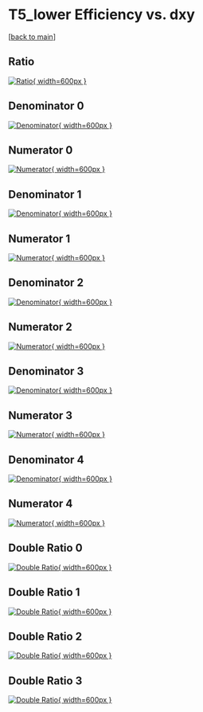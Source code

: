 # T5_lower Efficiency vs. dxy

[[back to main](./)]



## Ratio

[![Ratio](../mtv/var/T5_lower_xtr_13_-1_eff_dxy.png){ width=600px }](../mtv/var/T5_lower_xtr_13_-1_eff_dxy.pdf)

## Denominator 0

[![Denominator](../mtv/den/T5_lower_xtr_13_-1_eff_dxy_den0.png){ width=600px }](../mtv/den/T5_lower_xtr_13_-1_eff_dxy_den0.pdf)

## Numerator 0

[![Numerator](../mtv/num/T5_lower_xtr_13_-1_eff_dxy_num0.png){ width=600px }](../mtv/num/T5_lower_xtr_13_-1_eff_dxy_num0.pdf)

## Denominator 1

[![Denominator](../mtv/den/T5_lower_xtr_13_-1_eff_dxy_den1.png){ width=600px }](../mtv/den/T5_lower_xtr_13_-1_eff_dxy_den1.pdf)

## Numerator 1

[![Numerator](../mtv/num/T5_lower_xtr_13_-1_eff_dxy_num1.png){ width=600px }](../mtv/num/T5_lower_xtr_13_-1_eff_dxy_num1.pdf)

## Denominator 2

[![Denominator](../mtv/den/T5_lower_xtr_13_-1_eff_dxy_den2.png){ width=600px }](../mtv/den/T5_lower_xtr_13_-1_eff_dxy_den2.pdf)

## Numerator 2

[![Numerator](../mtv/num/T5_lower_xtr_13_-1_eff_dxy_num2.png){ width=600px }](../mtv/num/T5_lower_xtr_13_-1_eff_dxy_num2.pdf)

## Denominator 3

[![Denominator](../mtv/den/T5_lower_xtr_13_-1_eff_dxy_den3.png){ width=600px }](../mtv/den/T5_lower_xtr_13_-1_eff_dxy_den3.pdf)

## Numerator 3

[![Numerator](../mtv/num/T5_lower_xtr_13_-1_eff_dxy_num3.png){ width=600px }](../mtv/num/T5_lower_xtr_13_-1_eff_dxy_num3.pdf)

## Denominator 4

[![Denominator](../mtv/den/T5_lower_xtr_13_-1_eff_dxy_den4.png){ width=600px }](../mtv/den/T5_lower_xtr_13_-1_eff_dxy_den4.pdf)

## Numerator 4

[![Numerator](../mtv/num/T5_lower_xtr_13_-1_eff_dxy_num4.png){ width=600px }](../mtv/num/T5_lower_xtr_13_-1_eff_dxy_num4.pdf)

## Double Ratio 0

[![Double Ratio](../mtv/ratio/T5_lower_xtr_13_-1_eff_dxy_ratio0.png){ width=600px }](../mtv/ratio/T5_lower_xtr_13_-1_eff_dxy_ratio0.pdf)

## Double Ratio 1

[![Double Ratio](../mtv/ratio/T5_lower_xtr_13_-1_eff_dxy_ratio1.png){ width=600px }](../mtv/ratio/T5_lower_xtr_13_-1_eff_dxy_ratio1.pdf)

## Double Ratio 2

[![Double Ratio](../mtv/ratio/T5_lower_xtr_13_-1_eff_dxy_ratio2.png){ width=600px }](../mtv/ratio/T5_lower_xtr_13_-1_eff_dxy_ratio2.pdf)

## Double Ratio 3

[![Double Ratio](../mtv/ratio/T5_lower_xtr_13_-1_eff_dxy_ratio3.png){ width=600px }](../mtv/ratio/T5_lower_xtr_13_-1_eff_dxy_ratio3.pdf)

